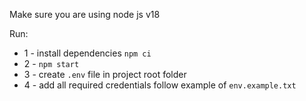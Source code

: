 Make sure you are using node js v18

Run:
 - 1 - install dependencies `npm ci`
 - 2 - `npm start`
 - 3 - create `.env` file in project root folder
 - 4 - add all required credentials follow example of `env.example.txt`